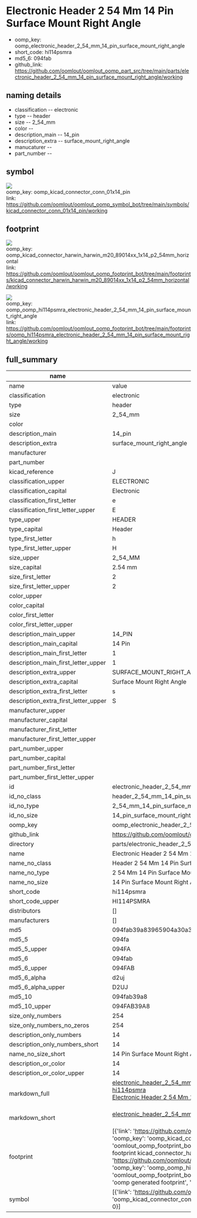 # Electronic Header 2 54 Mm 14 Pin Surface Mount Right Angle

  
* oomp_key: oomp_electronic_header_2_54_mm_14_pin_surface_mount_right_angle 
* short_code: hi114psmra
* md5_6: 094fab  
* github_link: https://github.com/oomlout/oomlout_oomp_part_src/tree/main/parts/electronic_header_2_54_mm_14_pin_surface_mount_right_angle/working  
## naming details
* classification -- electronic
* type -- header
* size -- 2_54_mm
* color -- 
* description_main -- 14_pin
* description_extra -- surface_mount_right_angle
* manucaturer -- 
* part_number -- 



## symbol

![](symbol/{index}/working/working_600.png)  
oomp_key: oomp_kicad_connector_conn_01x14_pin  
link: https://github.com/oomlout/oomlout_oomp_symbol_bot/tree/main/symbols/kicad_connector_conn_01x14_pin/working  

## footprint

![](footprint/{index}/working/working_600.png)  
oomp_key: oomp_kicad_connector_harwin_harwin_m20_89014xx_1x14_p2_54mm_horizontal  
link: https://github.com/oomlout/oomlout_oomp_footprint_bot/tree/main/footprints/kicad_connector_harwin_harwin_m20_89014xx_1x14_p2_54mm_horizontal/working  

![](footprint/{index}/working/working_600.png)  
oomp_key: oomp_oomp_hi114psmra_electronic_header_2_54_mm_14_pin_surface_mount_right_angle  
link: https://github.com/oomlout/oomlout_oomp_footprint_bot/tree/main/footprints/oomp_hi114psmra_electronic_header_2_54_mm_14_pin_surface_mount_right_angle/working  

## full_summary
| name | value | 
| --- | --- | 
| name | value | 
| classification | electronic | 
| type | header | 
| size | 2_54_mm | 
| color |  | 
| description_main | 14_pin | 
| description_extra | surface_mount_right_angle | 
| manufacturer |  | 
| part_number |  | 
| kicad_reference | J | 
| classification_upper | ELECTRONIC | 
| classification_capital | Electronic | 
| classification_first_letter | e | 
| classification_first_letter_upper | E | 
| type_upper | HEADER | 
| type_capital | Header | 
| type_first_letter | h | 
| type_first_letter_upper | H | 
| size_upper | 2_54_MM | 
| size_capital | 2.54 mm | 
| size_first_letter | 2 | 
| size_first_letter_upper | 2 | 
| color_upper |  | 
| color_capital |  | 
| color_first_letter |  | 
| color_first_letter_upper |  | 
| description_main_upper | 14_PIN | 
| description_main_capital | 14 Pin | 
| description_main_first_letter | 1 | 
| description_main_first_letter_upper | 1 | 
| description_extra_upper | SURFACE_MOUNT_RIGHT_ANGLE | 
| description_extra_capital | Surface Mount Right Angle | 
| description_extra_first_letter | s | 
| description_extra_first_letter_upper | S | 
| manufacturer_upper |  | 
| manufacturer_capital |  | 
| manufacturer_first_letter |  | 
| manufacturer_first_letter_upper |  | 
| part_number_upper |  | 
| part_number_capital |  | 
| part_number_first_letter |  | 
| part_number_first_letter_upper |  | 
| id | electronic_header_2_54_mm_14_pin_surface_mount_right_angle | 
| id_no_class | header_2_54_mm_14_pin_surface_mount_right_angle | 
| id_no_type | 2_54_mm_14_pin_surface_mount_right_angle | 
| id_no_size | 14_pin_surface_mount_right_angle | 
| oomp_key | oomp_electronic_header_2_54_mm_14_pin_surface_mount_right_angle | 
| github_link | https://github.com/oomlout/oomlout_oomp_part_src/tree/main/parts/electronic_header_2_54_mm_14_pin_surface_mount_right_angle/working | 
| directory | parts/electronic_header_2_54_mm_14_pin_surface_mount_right_angle | 
| name | Electronic Header 2 54 Mm 14 Pin Surface Mount Right Angle | 
| name_no_class | Header 2 54 Mm 14 Pin Surface Mount Right Angle | 
| name_no_type | 2 54 Mm 14 Pin Surface Mount Right Angle | 
| name_no_size | 14 Pin Surface Mount Right Angle | 
| short_code | hi114psmra | 
| short_code_upper | HI114PSMRA | 
| distributors | [] | 
| manufacturers | [] | 
| md5 | 094fab39a83965904a30a3a2b961b710 | 
| md5_5 | 094fa | 
| md5_5_upper | 094FA | 
| md5_6 | 094fab | 
| md5_6_upper | 094FAB | 
| md5_6_alpha | d2uj | 
| md5_6_alpha_upper | D2UJ | 
| md5_10 | 094fab39a8 | 
| md5_10_upper | 094FAB39A8 | 
| size_only_numbers | 254 | 
| size_only_numbers_no_zeros | 254 | 
| description_only_numbers | 14 | 
| description_only_numbers_short | 14 | 
| name_no_size_short | 14 Pin Surface Mount Right Angle | 
| description_or_color | 14 | 
| description_or_color_upper | 14 | 
| markdown_full | [electronic_header_2_54_mm_14_pin_surface_mount_right_angle](https://github.com/oomlout/oomlout_oomp_part_src/tree/main/parts/electronic_header_2_54_mm_14_pin_surface_mount_right_angle/working)<br>[hi114psmra](https://github.com/oomlout/oomlout_oomp_part_src/tree/main/parts/electronic_header_2_54_mm_14_pin_surface_mount_right_angle/working)<br>[Electronic Header 2 54 Mm 14 Pin Surface Mount Right Angle](https://github.com/oomlout/oomlout_oomp_part_src/tree/main/parts/electronic_header_2_54_mm_14_pin_surface_mount_right_angle/working)<br><br> | 
| markdown_short | [electronic_header_2_54_mm_14_pin_surface_mount_right_angle](https://github.com/oomlout/oomlout_oomp_part_src/tree/main/parts/electronic_header_2_54_mm_14_pin_surface_mount_right_angle/working)<br><br> | 
| footprint | [{'link': 'https://github.com/oomlout/oomlout_oomp_footprint_bot/tree/main/foootprntss/kicad_connector_harwin_harwin_m20_89014xx_1x14_p2_54mm_horizontal', 'oomp_key': 'oomp_kicad_connector_harwin_harwin_m20_89014xx_1x14_p2_54mm_horizontal', 'directory': 'oomlout_oomp_footprint_bot/footprints/kicad_connector_harwin_harwin_m20_89014xx_1x14_p2_54mm_horizontal//working/working.kicad_mod', 'note': 'source footprint kicad_connector_harwin_harwin_m20_89014xx_1x14_p2_54mm_horizontal', 'index': 0}, {'link': 'https://github.com/oomlout/oomlout_oomp_footprint_bot/tree/main/foootprntss/oomp_hi114psmra_electronic_header_2_54_mm_14_pin_surface_mount_right_angle', 'oomp_key': 'oomp_oomp_hi114psmra_electronic_header_2_54_mm_14_pin_surface_mount_right_angle', 'directory': 'oomlout_oomp_footprint_bot/footprints/oomp_hi114psmra_electronic_header_2_54_mm_14_pin_surface_mount_right_angle//working/working.kicad_mod', 'note': 'oomp generated footprint', 'index': 1}] | 
| symbol | [{'link': 'https://github.com/oomlout/oomlout_oomp_symbol_bot/tree/main/symbols/kicad_connector_conn_01x14_pin', 'oomp_key': 'oomp_kicad_connector_conn_01x14_pin', 'directory': 'oomlout_oomp_symbol_bot/symbols/kicad_connector_conn_01x14_pin//working/working.kicad_sym', 'index': 0}] | 
